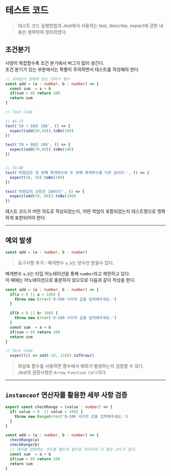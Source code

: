 # 테스트 코드

> 테스트 코드 실행방법과 Jest에서 사용하는 test, describe, expect에 관한 내용은 생략하여 정리하였다.


## 조건분기

사양이 복잡할수록 조건 분기에서 버그가 많이 생긴다.<br/>
조건 분기가 있는 부분에서는 특별히 주의하면서 테스트를 작성해야 한다.

```typescript
// 최대값이 정해져 있는 더하기 함수
const add = (a : number, b : number) => {
  const sum  = a + b
  if(sum > 0) return 100
  return sum
}
```
```typescript
// Test Code

// AS-IS
test('50 + 50은 100', () => {
  expect(add(50,50)).toBe(100)
})

test('70 + 80은 100', () => {
  expect(add(70,80)).toBe(100)
})


// TO-BE
test('반환값은 첫 번째 매개변수와 두 번째 매개변수를 더한 값이다.', () => {
  expect(50, 50).toBe(100)
})

test('반환값의 상한은 100이다', () => {
  expect(add(70, 80)).toBe(100)
})
```

테스트 코드가 어떤 의도로 작성되었는지, 어떤 작업이 포함되었는지 테스트명으로 명확하게 표현되어야 한다.

---

## 예외 발생


```typescript
const add = (a : number, b : number)
```

> 요구사항 추가 : 매개변수 `a,b`는 양수만 받을수 있다.

매개변수 `a,b`는 타입 어노테이션을 통해 `number`라고 제한하고 있다.<br/>
이 때에는 어노테이션으로 충분하지 않으므로 다음과 같이 작성을 한다.

```typescript
const add = (a : number, b : number) => {
  if(a < 0 || a > 100) {
    throw new Error('0~100 사이의 값을 입력해주세요.')
  }

  if(b < 0 || b> 100) {
    throw new Error('0~100 사이의 값을 입력해주세요.')
  }
  const sum  = a + b
  if(sum > 0) return 100
  return sum
}
```

```typescript
// Test Code
  expect(() => add(-10, 110)).toThrow()
```

> 화살표 함수를 사용하면 함수에서 예외가 발생하는지 검증할 수 있다.<br/>
> Jest의 권장사항은 `Arrow Function Call`이다.

---

## `instanceof` 연산자를 활용한 세부 사항 검증

```typescript
export const checkRange = (value : number) => {
  if( value < 0  || value > 100) {
    throw new RangeError('0~100 사이의 값을 입력해주세요.')
  }
}
```

```typescript
const add = (a : number, b : number) => {
  checkRange(a)
  checkRange(b)
  // 에러를 반환하는 코드를 별도의 함수로 처리하여 더 좋은 코드가 된다.
  const sum  = a + b
  if(sum > 0) return 100
  return sum
}
```
